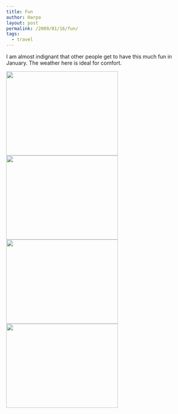 ```yaml
---
title: Fun
author: Harpo
layout: post
permalink: /2009/01/16/fun/
tags:
  - travel
---
```

I am almost indignant that other people get to have this much fun in January. The weather here is ideal for comfort.

[<img src="http://harpojaeger.github.io/media/wp-content/uploads/2009/01/l-640-480-efd560ae-98d8-4361-b29e-41b568509e15.jpeg" alt="" width="300" height="225" class="alignnone size-full wp-image-364" />][1][<img src="http://harpojaeger.github.io/media/wp-content/uploads/2009/01/l-640-480-e7dd8564-51d8-464b-8aea-7a37cf34d7eb.jpeg" alt="" width="300" height="225" class="alignnone size-full wp-image-364" />][2][<img src="http://harpojaeger.github.io/media/wp-content/uploads/2009/01/l-640-480-dceaf602-76bf-436f-8357-5c68311a88dd.jpeg" alt="" width="300" height="225" class="alignnone size-full wp-image-364" />][3][<img src="http://harpojaeger.github.io/media/wp-content/uploads/2009/01/l-640-480-3d707465-84ab-420f-925e-ca170433dc34.jpeg" alt="" width="300" height="225" class="alignnone size-full wp-image-364" />][4]

 [1]: http://harpojaeger.github.io/media/wp-content/uploads/2009/01/l-640-480-efd560ae-98d8-4361-b29e-41b568509e15.jpeg
 [2]: http://harpojaeger.github.io/media/wp-content/uploads/2009/01/l-640-480-e7dd8564-51d8-464b-8aea-7a37cf34d7eb.jpeg
 [3]: http://harpojaeger.github.io/media/wp-content/uploads/2009/01/l-640-480-dceaf602-76bf-436f-8357-5c68311a88dd.jpeg
 [4]: http://harpojaeger.github.io/media/wp-content/uploads/2009/01/l-640-480-3d707465-84ab-420f-925e-ca170433dc34.jpeg